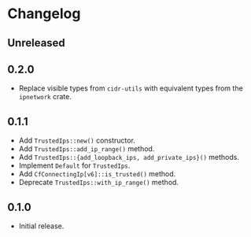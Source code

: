 # Changelog

## Unreleased

## 0.2.0

- Replace visible types from `cidr-utils` with equivalent types from the `ipnetwork` crate.

## 0.1.1

- Add `TrustedIps::new()` constructor.
- Add `TrustedIps::add_ip_range()` method.
- Add `TrustedIps::{add_loopback_ips, add_private_ips}()` methods.
- Implement `Default` for `TrustedIps`.
- Add `CfConnectingIp[v6]::is_trusted()` method.
- Deprecate `TrustedIps::with_ip_range()` method.

## 0.1.0

- Initial release.
